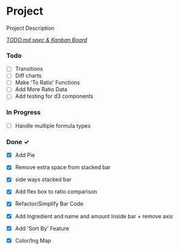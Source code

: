 # Project

Project Description

<em>[TODO.md spec & Kanban Board](https://bit.ly/3fCwKfM)</em>

### Todo

- [ ] Transitions  
- [ ] Diff charts  
- [ ] Make 'To Ratio' Functions  
- [ ] Add More Ratio Data  
- [ ] Add testing for d3 components  

### In Progress

- [ ] Handle multiple formula types  

### Done ✓

- [x] Add Pie  
- [x] Remove extra space from stacked bar  
- [x] side ways stacked bar  
- [x] Add flex box to ratio comparison  
- [x] Refactor/Simplify Bar Code  
- [x] Add Ingredient and name and amount Inside bar + remove axis  
- [x] Add 'Sort By' Feature  
- [x] Color/Ing Map  

